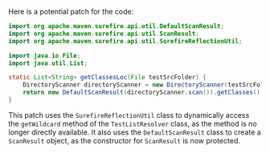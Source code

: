 Here is a potential patch for the code:

```java
import org.apache.maven.surefire.api.util.DefaultScanResult;
import org.apache.maven.surefire.api.util.ScanResult;
import org.apache.maven.surefire.api.util.SurefireReflectionUtil;

import java.io.File;
import java.util.List;

static List<String> getClassesLoc(File testSrcFolder) {
    DirectoryScanner directoryScanner = new DirectoryScanner(testSrcFolder, SurefireReflectionUtil.forName("org.apache.maven.surefire.api.testset.TestListResolver", SurefireReflectionUtil.class.getClassLoader()).getMethod("getWildcard", new Class[0]));
    return new DefaultScanResult(directoryScanner.scan()).getClasses();
}
```

This patch uses the `SurefireReflectionUtil` class to dynamically access the `getWildcard` method of the `TestListResolver` class, as the method is no longer directly available. It also uses the `DefaultScanResult` class to create a `ScanResult` object, as the constructor for `ScanResult` is now protected.